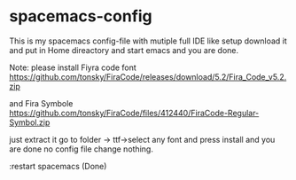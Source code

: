 # spacemacs-config

This is my spacemacs config-file with mutiple full IDE like setup
download it and put in Home direactory
and start emacs and you are done.

Note:
 please install Fiyra code font 
 https://github.com/tonsky/FiraCode/releases/download/5.2/Fira_Code_v5.2.zip
 
 and
 Fira Symbole 
 https://github.com/tonsky/FiraCode/files/412440/FiraCode-Regular-Symbol.zip
 
 just extract it 
 go to folder -> ttf->select any font and press install and you are done no config file change nothing.
 
 :restart spacemacs (Done)
 
 
